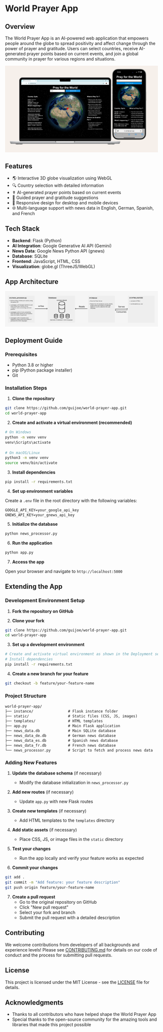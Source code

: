 # World Prayer App

## Overview

The World Prayer App is an AI-powered web application that empowers people around the globe to spread positivity and affect change through the power of prayer and gratitude. Users can select countries, receive AI-generated prayer points based on current events, and join a global community in prayer for various regions and situations.

![World Prayer App on Desktop and Mobile](https://github.com/guijoe/world-prayer-app/blob/main/images/app.PNG)

## Features

- 🌎 Interactive 3D globe visualization using WebGL
- 🔍 Country selection with detailed information
- ✝️ AI-generated prayer points based on current events
- 🙏 Guided prayer and gratitude suggestions
- 📱 Responsive design for desktop and mobile devices
- 🌐 Multi-language support with news data in English, German, Spanish, and French

## Tech Stack

- **Backend**: Flask (Python)
- **AI Integration**: Google Generative AI API (Gemini)
- **News Data**: Google News Python API (gnews)
- **Database**: SQLite
- **Frontend**: JavaScript, HTML, CSS
- **Visualization**: globe.gl (ThreeJS/WebGL)

## App Architecture

![World Prayer App on Desktop and Mobile](https://github.com/guijoe/world-prayer-app/blob/main/images/architecture.PNG)

## Deployment Guide

### Prerequisites

- Python 3.8 or higher
- pip (Python package installer)
- Git

### Installation Steps

1. **Clone the repository**

```bash
git clone https://github.com/guijoe/world-prayer-app.git
cd world-prayer-app
```

2. **Create and activate a virtual environment (recommended)**

```bash
# On Windows
python -m venv venv
venv\Scripts\activate

# On macOS/Linux
python3 -m venv venv
source venv/bin/activate
```

3. **Install dependencies**

```bash
pip install -r requirements.txt
```

4. **Set up environment variables**

Create a `.env` file in the root directory with the following variables:

```
GOOGLE_API_KEY=your_google_api_key
GNEWS_API_KEY=your_gnews_api_key
```

5. **Initialize the database**

```bash
python news_processor.py
```

6. **Run the application**

```bash
python app.py
```

7. **Access the app**

Open your browser and navigate to `http://localhost:5000`

## Extending the App

### Development Environment Setup

1. **Fork the repository on GitHub**

2. **Clone your fork**

```bash
git clone https://github.com/guijoe/world-prayer-app.git
cd world-prayer-app
```

3. **Set up a development environment**

```bash
# Create and activate virtual environment as shown in the Deployment section
# Install dependencies
pip install -r requirements.txt
```

4. **Create a new branch for your feature**

```bash
git checkout -b feature/your-feature-name
```

### Project Structure

```
world-prayer-app/
├── instance/                # Flask instance folder
├── static/                  # Static files (CSS, JS, images)
├── templates/               # HTML templates
├── app.py                   # Main Flask application
├── news_data.db             # Main SQLite database
├── news_data_de.db          # German news database
├── news_data_es.db          # Spanish news database
├── news_data_fr.db          # French news database
└── news_processor.py        # Script to fetch and process news data
```

### Adding New Features

1. **Update the database schema** (if necessary)
   - Modify the database initialization in `news_processor.py`

2. **Add new routes** (if necessary)
   - Update `app.py` with new Flask routes

3. **Create new templates** (if necessary)
   - Add HTML templates to the `templates` directory

4. **Add static assets** (if necessary)
   - Place CSS, JS, or image files in the `static` directory

5. **Test your changes**
   - Run the app locally and verify your feature works as expected

6. **Commit your changes**

```bash
git add .
git commit -m "Add feature: your feature description"
git push origin feature/your-feature-name
```

7. **Create a pull request**
   - Go to the original repository on GitHub
   - Click "New pull request"
   - Select your fork and branch
   - Submit the pull request with a detailed description

## Contributing

We welcome contributions from developers of all backgrounds and experience levels! Please see [CONTRIBUTING.md](CONTRIBUTING.md) for details on our code of conduct and the process for submitting pull requests.

## License

This project is licensed under the MIT License - see the [LICENSE](LICENSE) file for details.

## Acknowledgments

- Thanks to all contributors who have helped shape the World Prayer App
- Special thanks to the open-source community for the amazing tools and libraries that made this project possible

